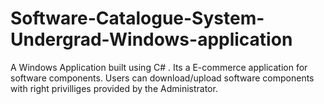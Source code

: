 # Software-Catalogue-System-Undergrad-Windows-application
A Windows Application built using C# . Its a E-commerce application for software components.
Users can download/upload software components with right privilliges provided by the Administrator.
